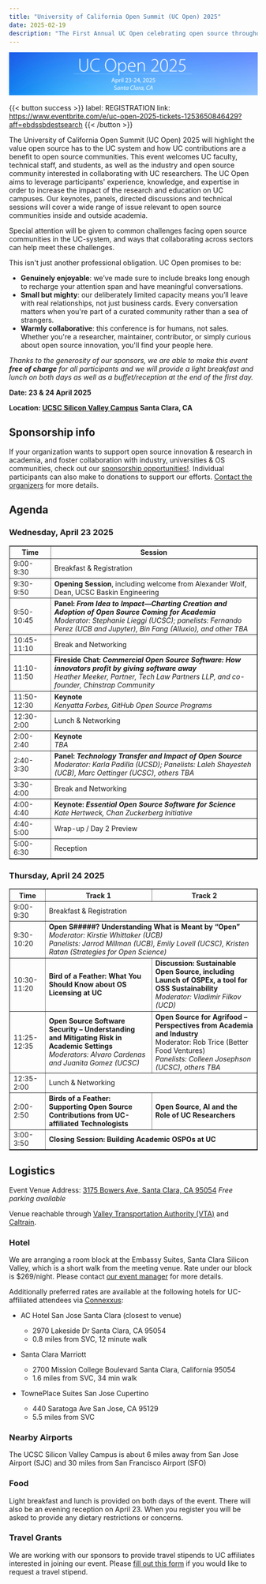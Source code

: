 ```yaml
---
title: "University of California Open Summit (UC Open) 2025"
date: 2025-02-19
description: "The First Annual UC Open celebrating open source throughout the UC system:  23 & 24 April 2025 – Santa Clara, CA"
---
```


![UC Open Banner](UC_Open_Narrow_Banner.png)

{{< button success >}}
label: REGISTRATION
link: https://www.eventbrite.com/e/uc-open-2025-tickets-1253650846429?aff=ebdssbdestsearch
{{< /button >}}

The University of California Open Summit (UC Open) 2025 will highlight the value open source has to the UC system and how UC contributions are a benefit to open source communities. This event welcomes UC faculty, technical staff, and students, as well as the industry and open source community interested in collaborating with UC researchers. The UC Open aims to leverage participants' experience, knowledge, and expertise in order to increase the impact of the research and education on UC campuses. Our keynotes, panels, directed discussions and technical sessions will cover a wide range of issue relevant to open source communities inside and outside academia.

Special attention will be given to common challenges facing open source communities in the UC-system, and ways that collaborating across sectors can help meet these challenges.

This isn't just another professional obligation. UC Open promises to be:

- **Genuinely enjoyable**: we’ve made sure to include breaks long enough to recharge your attention span and have meaningful conversations.
- **Small but mighty**: our deliberately limited capacity means you’ll leave with real relationships, not just business cards. Every conversation matters when you're part of a curated community rather than a sea of strangers.
- **Warmly collaborative**: this conference is for humans, not sales. Whether you're a researcher, maintainer, contributor, or simply curious about open source innovation, you'll find your people here.

_Thanks to the generosity of our sponsors, we are able to make this event **free of charge** for all participants and we will provide a light breakfast and lunch on both days as well as a buffet/reception at the end of the first day._

**Date: 23 & 24 April 2025**

**Location: [UCSC Silicon Valley Campus](https://siliconvalley.ucsc.edu/facility/) Santa Clara, CA**

## Sponsorship info

If your organization wants to support open source innovation & research in academia, and foster collaboration with industry, universities & OS communities, check out our [sponsorship opportunities!](./sponsor/_index.md). Individual participants can also make to donations to support our efforts. [Contact the organizers](mailto:slieggi@ucsc.edu) for more details.

## Agenda

### Wednesday, April 23 2025

<table border='1' cellpadding='3' style='border-collapse:collapse'><thead>
  <tr>
    <th>Time</th>
    <th colspan="2">Session</th>
  </tr></thead>
<tbody>
  <tr>
    <td>9:00-9:30</td>
    <td colspan="2">Breakfast &amp; Registration</td>
  </tr>
  <tr>
    <td>9:30-9:50</td>
    <td colspan="2"><b>Opening Session</b>, including welcome from Alexander Wolf, Dean, UCSC Baskin Engineering</td>
  </tr>
  <tr>
    <td>9:50-10:45</td>
    <td colspan="2"><b>Panel: <em>From Idea to Impact—Charting Creation and Adoption of Open Source Coming for Academia</em></b><br><em>Moderator: Stephanie Lieggi (UCSC); panelists: Fernando Perez (UCB and Jupyter), Bin Fang (Alluxio), and other TBA</em></td>
  </tr>
  <tr>
    <td>10:45-11:10</td>
    <td colspan="2">Break and Networking</td>
  </tr>
  <tr>
    <td>11:10-11:50</td>
    <td colspan="2"><b>Fireside Chat: <em>Commercial Open Source Software: How innovators profit by giving software away</em></b><br><em>Heather Meeker, Partner, Tech Law Partners LLP, and co-founder, Chinstrap Community</em></td>
  </tr>
  <tr>
    <td>11:50-12:30</td>
    <td colspan="2"><b>Keynote</b><br><em>Kenyatta Forbes, GitHub Open Source Programs</em></td>
  </tr>
  <tr>
    <td>12:30-2:00</td>
    <td colspan="2">Lunch &amp; Networking</td>
  </tr>
  <tr>
    <td>2:00-2:40</td>
    <td colspan="2"><b>Keynote</b><br><em>TBA</em></td>
  </tr>
  <tr>
    <td>2:40-3:30</td>
    <td colspan="2"><b>Panel: <em>Technology Transfer and Impact of Open Source</em></b><br><em>Moderator: Karla Padilla (UCSD); Panelists: Laleh Shayesteh (UCB), Marc Oettinger (UCSC), others TBA</em></td>
  </tr>
  <tr>
    <td>3:30-4:00</td>
    <td colspan="2">Break and Networking</td>
  </tr>
  <tr>
    <td>4:00-4:40</td>
    <td colspan="2"><b>Keynote: <em>Essential Open Source Software for Science</em></b><br><em>Kate Hertweck, Chan Zuckerberg Initiative</em></td>
  </tr>
  <tr>
    <td>4:40-5:00</td>
    <td colspan="2">Wrap-up / Day 2 Preview</td>
  </tr>
  <tr>
    <td>5:00-6:30</td>
    <td colspan="2">Reception</td>
  </tr>
</tbody></table>

### Thursday, April 24 2025

<table border='1' cellpadding='3' style='border-collapse:collapse'><thead>
  <tr>
    <th>Time</th>
    <th>Track 1</th>
    <th>Track 2</th>
  </tr></thead>
<tbody>
  <tr>
    <td>9:00-9:30</td>
    <td colspan="2">Breakfast &amp; Registration</td>
  </tr>
  <tr>
    <td>9:30-10:20</td>
    <td colspan="2"><b>Open S#####? Understanding What is Meant by “Open”</b><br><em>Moderator: Kirstie Whittaker (UCB)<br>Panelists: Jarrod Millman (UCB), Emily Lovell (UCSC), Kristen Ratan (Strategies for Open Science)</em></td>
  </tr>
  <tr>
    <td>10:30-11:20</td>
    <td><b>Bird of a Feather: What You Should Know about OS Licensing at UC</b></td>
    <td><b>Discussion: Sustainable Open Source, including Launch of OSPEx, a tool for OSS Sustainability</b><br><em>Moderator: Vladimir Filkov (UCD)</em></td>
  </tr>
  <tr>
    <td>11:25-12:35</td>
    <td><b>Open Source Software Security – Understanding and Mitigating Risk in Academic Settings</b><br><em>Moderators: Alvaro Cardenas and Juanita Gomez (UCSC)</em></td>
    <td><b>Open Source for Agrifood – Perspectives from Academia and Industry</b><br>Moderator: Rob Trice (Better Food Ventures)<br><em>Panelists: Colleen Josephson (UCSC), others TBA</em></td>
  </tr>
  <tr>
    <td>12:35-2:00</td>
    <td colspan="2">Lunch &amp; Networking</td>
  </tr>
  <tr>
    <td>2:00-2:50</td>
    <td><b>Birds of a Feather: Supporting Open Source Contributions from UC-affiliated Technologists</b></td>
    <td><b>Open Source, AI and the Role of UC Researchers</b></td>
  </tr>
  <tr>
    <td>3:00-3:50</td>
    <td colspan="2"><b>Closing Session: Building Academic OSPOs at UC</b></td>
  </tr>
</tbody></table>

## Logistics

Event Venue Address: [3175 Bowers Ave, Santa Clara, CA 95054](https://www.openstreetmap.org/directions?from=&to=37.379740,-121.976883#map=19/37.379619/-121.977135)
_Free parking available_

Venue reachable through [Valley Transportation Authority (VTA)](https://www.vta.org/) and [Caltrain](https://www.caltrain.com/).

### Hotel

We are arranging a room block at the Embassy Suites, Santa Clara Silicon Valley, which is a short walk from the meeting venue. Rate under our block is $269/night. Please contact [our event manager](mailto:ymartyno@ucsc.edu) for more details.

Additionally preferred rates are available at the following hotels for UC-affiliated attendees via [Connexxus](https://travel.ucop.edu/connexxus/):

- AC Hotel San Jose Santa Clara (closest to venue)

  - 2970 Lakeside Dr Santa Clara, CA 95054
  - 0.8 miles from SVC, 12 minute walk

- Santa Clara Marriott

  - 2700 Mission College Boulevard Santa Clara, California 95054
  - 1.6 miles from SVC, 34 min walk

- TownePlace Suites San Jose Cupertino
  - 440 Saratoga Ave San Jose, CA 95129
  - 5.5 miles from SVC

### Nearby Airports

The UCSC Silicon Valley Campus is about 6 miles away from San Jose Airport (SJC) and 30 miles from San Francisco Airport (SFO)

### Food

Light breakfast and lunch is provided on both days of the event. There will also be an evening reception on April 23. When you register you will be asked to provide any dietary restrictions or concerns.

### Travel Grants

We are working with our sponsors to provide travel stipends to UC affiliates interested in joining our event. Please [fill out this form](https://forms.gle/231icFHf4j5C4yWP8) if you would like to request a travel stipend.
